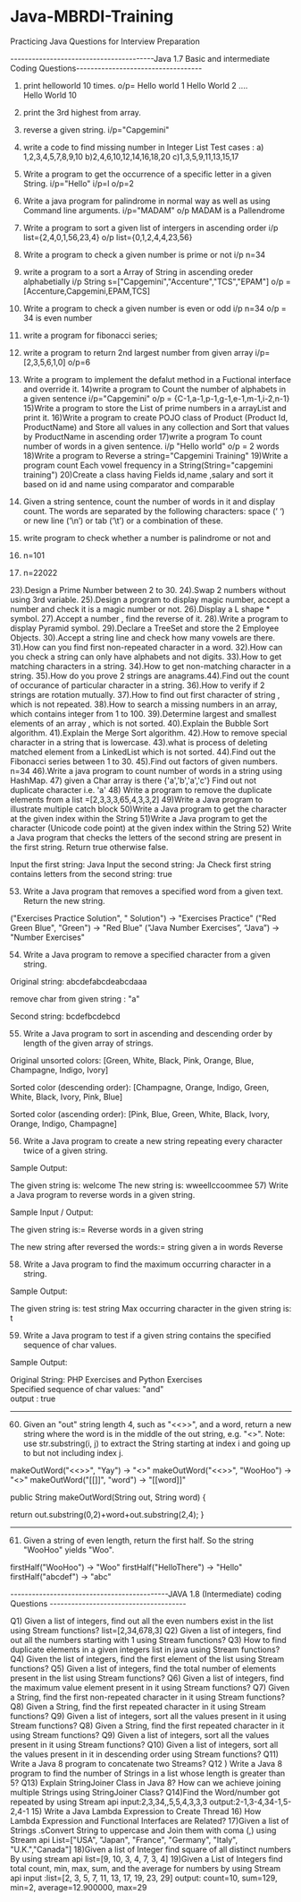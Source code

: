 # Java-MBRDI-Training
Practicing Java Questions for Interview Preparation

----------------------------------------Java 1.7 Basic and intermediate Coding Questions-----------------------------------

1) print helloworld 10 times.
    o/p=  Hello world 1
          Hello World 2 ....  
          Hello World 10
2) print the 3rd highest from array.
3) reverse a given string. i/p="Capgemini"
4) write a code to find missing number in Integer List
    Test cases :
       a) 1,2,3,4,5,7,8,9,10
       b)2,4,6,10,12,14,16,18,20
       c)1,3,5,9,11,13,15,17
5) Write a program to get the occurrence of a specific letter in a given String.
   i/p="Hello"
   i/p=l
   o/p=2 
6) Write a java program for palindrome in normal way as well as using Command line arguments.
  i/p="MADAM"
  o/p MADAM is a Pallendrome

7) Write a program to sort a given list of intergers in ascending order
  i/p list={2,4,0,1,56,23,4}
  o/p list={0,1,2,4,4,23,56}
8) Write a program to check a given number is prime or not 
    i/p n=34
9) write a program to a sort a Array of String in ascending oreder alphabetially
   i/p String s=["Capgemini","Accenture","TCS","EPAM"]
   o/p =[Accenture,Capgemini,EPAM,TCS]
10) Write a program to check a given number is even or odd
    i/p n=34
    o/p = 34 is even number 
11) write a program for fibonacci series;
12) write a program to return 2nd largest number from given array
   i/p=[2,3,5,6,1,0]
   o/p=6
13) Write a program to implement the defalut method in a Fuctional interface and override it.
14)write a program to Count the number of alphabets in a given sentence
    i/p="Capgemini"
    o/p = {C-1,a-1,p-1,g-1,e-1,m-1,i-2,n-1}
15)Write a program to store the List of prime numbers in a arrayList and print it.
16)Write a program to create POJO class of Product (Product Id, ProductName) and Store all values in any collection and Sort that values by ProductName in ascending order
17)write a program To count number of words in a given sentence.
 i/p "Hello world"
 o/p = 2 words  
18)Write a program to Reverse a string="Capgemini Training"
19)Write a program count Each vowel frequency in a String(String="capgemini training")
20)Create a class having Fields id,name ,salary and sort it based on id and name using comparator and comparable 
21) Given a string sentence, count the number of words in it and display count. The words are separated by the following characters: space (‘ ‘) or new line (‘\n’) or tab (‘\t’) or a combination of these.
22) write program to check whether a number is palindrome or not and
   1) n=101
   2) n=22022

23).Design a Prime Number between 2 to 30.
24).Swap 2 numbers without using 3rd variable.
25).Design a program to display magic number, accept a number and check it is a magic number or not.
26).Display a L shape * symbol.
27).Accept a number , find the reverse of it.
28).Write a program to display Pyramid symbol.
29).Declare a TreeSet and store the 2 Employee Objects.
30).Accept a string line and check how many vowels are there.
31).How can you find first non-repeated character in a word.
32).How can you check a string can only have alphabets and not digits.
33).How to get matching characters in a string.
34).How to get non-matching character in a string.
35).How do you prove 2 strings are anagrams.44).Find out the count of  occurance of particular character in a string.
36).How to verify if 2 strings are rotation mutually.
37).How to find out first character of string , which is not repeated.
38).How to search a missing numbers in an array, which contains integer from 1 to 100.
39).Determine largest and smallest elements of an array , which is not sorted.
40).Explain the Bubble Sort algorithm.
41).Explain the Merge Sort algorithm.
42).How to remove special character in a string that is lowercase.
43).what is process of deleting matched element from a LinkedList which is not sorted.
44).Find out the Fibonacci series between 1 to 30.
45).Find out factors of given numbers. n=34
46).Write a java program to count number of words in a string using HashMap.
47) given a Char array is there {'a','b','a','c'} Find out not duplicate character i.e. 'a'
48) Write a program to remove the duplicate elements from a list =[2,3,3,3,65,4,3,3,2]
49)Write a Java program to illustrate multiple catch block 
50)Write a Java program to get the character at the given index within the String
51)Write a Java program to get the character (Unicode code point) at the given index within the String
52) Write a Java program that checks the letters of the second string are present in the first string. Return true otherwise false.

Input the first string: 
 Java
Input the second string: 
 Ja
Check first string contains letters from the second string:
true

53) Write a Java program that removes a specified word from a given text. Return the new string.

("Exercises Practice Solution", " Solution") -> "Exercises Practice"
("Red Green Blue", "Green") -> "Red Blue"
("Java Number Exercises”, “Java”) -> "Number Exercises"

54) Write a Java program to remove a specified character from a given string.


Original string:
abcdefabcdeabcdaaa

remove char from given string :  "a"

Second string:
bcdefbcdebcd

55) Write a Java program to sort in ascending and descending order by length of the given array of strings.

Original unsorted colors: [Green, White, Black, Pink, Orange, Blue, Champagne, Indigo, Ivory]

Sorted color (descending order): [Champagne, Orange, Indigo, Green, White, Black, Ivory, Pink, Blue]

Sorted color (ascending order): [Pink, Blue, Green, White, Black, Ivory, Orange, Indigo, Champagne]

56) Write a Java program to create a new string repeating every character twice of a given string.

   Sample Output:

   The given string is: welcome
   The new string is: wweellccoommee
57) Write a Java program to reverse words in a given string.

Sample Input / Output:

The given string is:= Reverse words in a given string

The new string after reversed the words:= string given a in words Reverse

58) Write a Java program to find the maximum occurring character in a string.


Sample Output:

The given string is: test string
Max occurring character in the given string is: t


59) Write a Java program to test if a given string contains the specified sequence of char values.

Sample Output:

Original String: PHP Exercises and Python Exercises                                                           
Specified sequence of char values: "and"                                                                        
output : true


-------------------------------------------------------------------------------------
60) Given an "out" string length 4, such as "<<>>", and a word, return a new string where the word is in the middle of the out string, e.g. "<<word>>". Note: use str.substring(i, j) to extract the String starting at index i and going up to but not including index j.


makeOutWord("<<>>", "Yay") → "<<Yay>>"
makeOutWord("<<>>", "WooHoo") → "<<WooHoo>>"
makeOutWord("[[]]", "word") → "[[word]]"



public String makeOutWord(String out, String word) {

return out.substring(0,2)+word+out.substring(2,4);
}

--------------------------------------------------------------------------------
61) Given a string of even length, return the first half. So the string "WooHoo" yields "Woo".


firstHalf("WooHoo") → "Woo"
firstHalf("HelloThere") → "Hello"
firstHalf("abcdef") → "abc"

--------------------------------------------JAVA 1.8 (Intermediate) coding Questions --------------------------------------

Q1) Given a list of integers, find out all the even numbers exist in the list using Stream functions? list=[2,34,678,3]
Q2) Given a list of integers, find out all the numbers starting with 1 using Stream functions?
Q3) How to find duplicate elements in a given integers list in java using Stream functions?
Q4) Given the list of integers, find the first element of the list using Stream functions?
Q5) Given a list of integers, find the total number of elements present in the list using Stream functions?
Q6) Given a list of integers, find the maximum value element present in it using Stream functions?
Q7) Given a String, find the first non-repeated character in it using Stream functions?
Q8) Given a String, find the first repeated character in it using Stream functions?
Q9) Given a list of integers, sort all the values present in it using Stream functions?
Q8) Given a String, find the first repeated character in it using Stream functions?
Q9) Given a list of integers, sort all the values present in it using Stream functions?
Q10) Given a list of integers, sort all the values present in it in descending order using Stream functions?
Q11) Write a Java 8 program to concatenate two Streams?
Q12 ) Write a Java 8 program to find the number of Strings in a list whose length is greater
than 5?
Q13) Explain StringJoiner Class in Java 8? How can we achieve joining multiple Strings
using StringJoiner Class?
Q14)Find the Word/number got repeated by using Stream api
   input:2,3,34,,5,5,4,3,3,3 
   output:2-1,3-4,34-1,5-2,4-1
15) Write a Java Lambda Expression to Create Thread 
16) How Lambda Expression and Functional Interfaces are Related?
17)Given a list of Strings .sConvert String to uppercase and Join them with coma (,) using Stream api
List=["USA", "Japan", "France", "Germany", "Italy", "U.K.","Canada"]
18)Given a list of Integer find square of all distinct numbers By using stream api
  list=[9, 10, 3, 4, 7, 3, 4]
19)Given a List of Integers find total count, min, max, sum, and the average for numbers by using Stream api
input  :list=[2, 3, 5, 7, 11, 13, 17, 19, 23, 29] 
output: count=10, sum=129, min=2, average=12.900000, max=29


